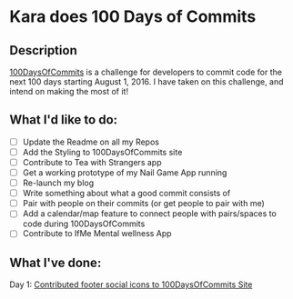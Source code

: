 # Kara does 100 Days of Commits
## Description

[100DaysOfCommits](http://100daysofcommits.github.io) is a challenge for developers to commit code for the next 100 days starting August 1, 2016. I have taken on this challenge, and intend on making the most of it! 

## What I'd like to do:
- [ ] Update the Readme on all my Repos
- [ ] Add the Styling to 100DaysOfCommits site
- [ ] Contribute to Tea with Strangers app
- [ ] Get a working prototype of my Nail Game App running
- [ ] Re-launch my blog
- [ ] Write something about what a good commit consists of
- [ ] Pair with people on their commits (or get people to pair with me)
- [ ] Add a calendar/map feature to connect people with pairs/spaces to code during 100DaysOfCommits
- [ ] Contribute to IfMe Mental wellness App

## What I've done:
Day 1: [Contributed footer social icons to 100DaysOfCommits Site](https://github.com/100DaysOfCommits/100DaysOfCommits.github.io/commit/750a3fe59f110d6ca1418b7071021ea25713e00c)

